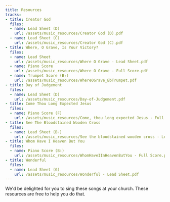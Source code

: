 ```yaml
---
title: Resources
tracks:
- title: Creator God
  files:
  - name: Lead Sheet (D)
    url: /assets/music_resources/Creator God (D).pdf
  - name: Lead Sheet (C)
    url: /assets/music_resources/Creator God (C).pdf
- title: Where, O Grave, Is Your Victory?
  files:
  - name: Lead Sheet
    url: /assets/music_resources/Where O Grave - Lead Sheet.pdf
  - name: Piano Score
    url: /assets/music_resources/Where O Grave - Full Score.pdf
  - name: Trumpet Score (B♭)
    url: /assets/music_resources/WhereOGrave_BbTrumpet.pdf
- title: Day of Judgement
  files:
  - name: Lead Sheet (D)
    url: /assets/music_resources/Day-of-Judgement.pdf
- title: Come Thou Long Expected Jesus
  files:
  - name: Piano Score (F)
    url: /assets/music_resources/Come, thou long expected Jesus - Full Score.pdf
- title: See The Bloodstained Wooden Cross
  files:
  - name: Lead Sheet (B♭)
    url: /assets/music_resources/See the bloodstained wooden cross - Lead Sheet.pdf
- title: Whom Have I Heaven But You
  files:
  - name: Piano Score (B♭)
    url: /assets/music_resources/WhomHaveIInHeavenButYou - Full Score.pdf
- title: Wonderful
  files:
  - name: Lead Sheet (G)
    url: /assets/music_resources/Wonderful - Lead Sheet.pdf
---
```

We'd be delighted for you to sing these songs at your church. These resources are free to help you do that.

